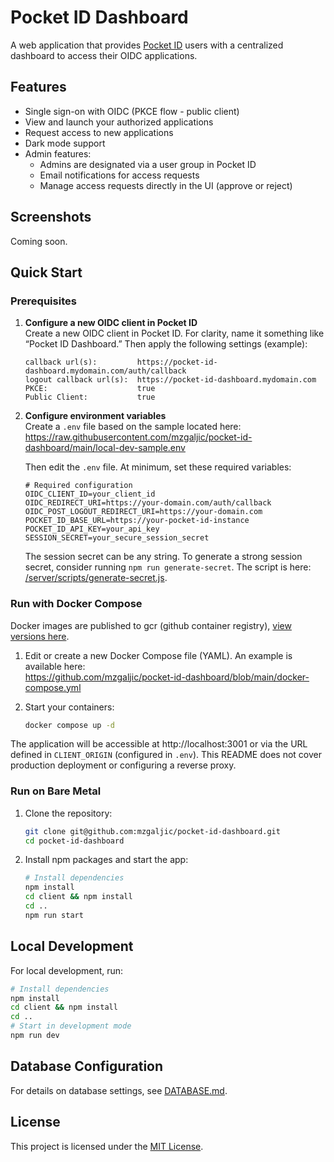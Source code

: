 # Pocket ID Dashboard

A web application that provides [Pocket ID](https://github.com/pocket-id/pocket-id) users with a centralized dashboard to access their OIDC applications.

## Features

- Single sign-on with OIDC (PKCE flow - public client)
- View and launch your authorized applications
- Request access to new applications
- Dark mode support
- Admin features:
  - Admins are designated via a user group in Pocket ID
  - Email notifications for access requests
  - Manage access requests directly in the UI (approve or reject)

## Screenshots

Coming soon.

## Quick Start

### Prerequisites

1. **Configure a new OIDC client in Pocket ID**  
   Create a new OIDC client in Pocket ID. For clarity, name it something like “Pocket ID Dashboard.” Then apply the following settings (example):

   ```
   callback url(s):         https://pocket-id-dashboard.mydomain.com/auth/callback
   logout callback url(s):  https://pocket-id-dashboard.mydomain.com
   PKCE:                    true
   Public Client:           true
   ```

2. **Configure environment variables**  
   Create a `.env` file based on the sample located here:  
   https://raw.githubusercontent.com/mzgaljic/pocket-id-dashboard/main/local-dev-sample.env

   Then edit the `.env` file. At minimum, set these required variables:
   ```
   # Required configuration
   OIDC_CLIENT_ID=your_client_id
   OIDC_REDIRECT_URI=https://your-domain.com/auth/callback
   OIDC_POST_LOGOUT_REDIRECT_URI=https://your-domain.com
   POCKET_ID_BASE_URL=https://your-pocket-id-instance
   POCKET_ID_API_KEY=your_api_key
   SESSION_SECRET=your_secure_session_secret 
   ```
   The session secret can be any string. To generate a strong session secret, consider running `npm run generate-secret`. The script is here: [/server/scripts/generate-secret.js](https://github.com/mzgaljic/pocket-id-dashboard/blob/main/server/scripts/generate-secret.js).

### Run with Docker Compose

Docker images are published to gcr (github container registry), [view versions here](https://github.com/mzgaljic/pocket-id-dashboard/pkgs/container/pocket-id-dashboard/versions).

1. Edit or create a new Docker Compose file (YAML). An example is available here:  
   https://github.com/mzgaljic/pocket-id-dashboard/blob/main/docker-compose.yml

2. Start your containers:
   ```bash
   docker compose up -d
   ```

The application will be accessible at http://localhost:3001 or via the URL defined in `CLIENT_ORIGIN` (configured in `.env`). This README does not cover production deployment or configuring a reverse proxy.

### Run on Bare Metal

1. Clone the repository:
   ```bash
   git clone git@github.com:mzgaljic/pocket-id-dashboard.git
   cd pocket-id-dashboard
   ```
2. Install npm packages and start the app:
   ```bash
   # Install dependencies
   npm install
   cd client && npm install
   cd ..
   npm run start
   ```

## Local Development

For local development, run:
```bash
# Install dependencies
npm install
cd client && npm install
cd ..
# Start in development mode
npm run dev
```

## Database Configuration

For details on database settings, see [DATABASE.md](DATABASE.md).

## License

This project is licensed under the [MIT License](LICENSE).
